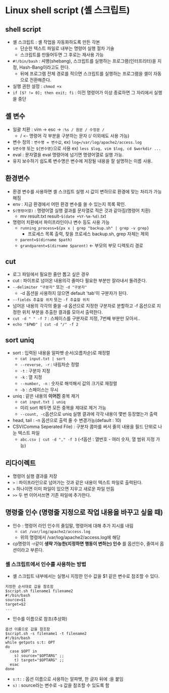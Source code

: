 # Linux shell script (셸 스크립트)

## shell script
- 셸 스크립트 : 셸 작업을 자동화하도록 만든 각본
  - 단순한 텍스트 파일로 내부는 명령어 실행 절차 기술
  - 스크립트를 만들어두면 그 후로는 재사용 가능
- `#!/bin/bash` : 셔뱅(shebang), 스크립트를 실행하는 프로그램(인터프리터)을 지정, Hash-Bang이라고도 한다.
  - 뒤에 프로그램 전체 경로를 적으면 스크립트를 실행하는 프로그램을 셸이 자동으로 전환해준다.
- 실행 권한 설정 : `chmod +x`
- `if [$? != 0]; then exit; fi` : 이전 명령어가 이상 종료하면 그 자리에서 실행을 중단

## 셸 변수
- 일괄 치환 : vim -> esc -> `:%s / 원문 / 수정문 /`
  - / <- 명령어 각 부분을 구분하는 문자 (/ 이외에도 사용 가능)
- 변수 정의 : `변수명 = 변수값`, ex) `log=/var/log/apache2/access.log`
- `$변수명` 또는 `${변수명}`으로 사용 ex) `less $log, vim $log, cd $workdir ...`
- eval : 문자열을 eval 명령어에 넘기면 명령어열로 실행 가능.
- 유지 보수하기 쉽도록 변수명은 변수에 저장될 내용을 잘 설명하는 이름 사용.

## 환경변수
- 환경 변수를 사용하면 셸 스크립트 실행 시 값이 변하므로 환경에 맞는 처리가 가능해짐
- env : 지금 환경에서 어떤 환경 변수를 쓸 수 있는지 목록 확인.
- `$(명령어열)` : 명령어열 실행 결과를 문자열로 적은 것과 같아짐(명령어 치환)
  - mv result.txt result-`$(date +%Y-%m-%d)`.txt
- 명령어 치환에서 파이프라인이나 변수 등도 사용 가능
  - `running_process=${px x | grep "backup.sh" | grep -v grep}`
    - 프로세스 목록 출력, 찾을 프로세스 backup.sh, grep 자체는 제외
  - `parent=$(dirname $path)`
  - `grandparent=$(dirname $parent)` <- 부모의 부모 디렉토리 경로

## cut
- 로그 파일에서 필요한 줄만 뽑고 싶은 경우
- cut : 파이프로 넘어온 내용의각 줄마다 필요한 부분만 잘라내서 돌려준다.
- `--delimiter "구분자"` 또는 `-d "구분자"`
  - -d 옵션을 사용하지 않으면 default 'tab'이 구분자가 된다.
- `--fields 추출할 위치` 또는 `-f 추출할 위치`
- 넘어온 내용의 각각의 줄을 -d 옵션으로 지정한 구분자로 분할하고 -f 옵션으로 지정한 위치 부분을 추출한 결과를 모아서 출력한다.
- `cut -d " " -f 7` : 스페이스를 구분자로 지정, 7번째 부분만 모아서..
- `echo "$PWD" | cut -d "/" -f 2`

## sort uniq
- sort : 입력된 내용을 알파벳 순서(오름차순)로 재정렬
  - `cat input.txt | sort`
  - `--reverse, -r` : 내림차순 정렬
  - `-t` : 구분자 지정
  - `-k` : 열 지정
  - `--number, -n` : 숫자로 해석해서 값의 크기로 재정렬
  - `-b` : 스페이스는 무시
- uniq : 같은 내용의 **이어진** 중복 제거
  - `cat input.txt | uniq`
  - 미리 sort 해두면 모든 중복을 제대로 제거 가능
  - `--count, -c`옵션으로 uniq 실행 결과에 각각 내용이 몇번 등장했는가 출력
- head, tail : -n 옵션으로 출력 줄 수 변경가능(default : 10)
- CSV(Comma Seperated File) : 구분자 콤마를 써서 줄의 내용을 필드 단위로 나눈 텍스트 파일
  - `abc.csv | cut -d "," -f 3` (-f옵션 : 열번호 - 여러 숫자, 열 범위 지정 가능)

## 리다이렉트
- 명령어 실행 결과를 저장
- `>` : 파이프라인으로 넘어가는 것과 같은 내용이 텍스트 파일로 출력된다.
- `>` 하나이면 이미 파일이 있으면 지우고 새로운 파일 만듬
- `>>` 두 번 이어서쓰면 기존 파일에 추가한다.

## 명령줄 인수 (명령줄 지정으로 작업 내용을 바꾸고 싶을 때)
- 인수 : 명령어 라인 인수의 줄임말, 명령어에 대해 추가 지시를 내림
  - `cat /var/log/apache2/access.log`
  - 위의 명령에서 /var/log/apache2/access.log에 해당
- cp명령의 -r같이 **생략 가능한(지정하면 행동이 변하는) 인수** 를 옵션인수, 줄여서 옵션이라고 부른다.

### 셸 스크립트에서 인수를 사용하는 방법
- 셸 스크립트 내부에서는 실행시 지정한 인수 값을 $1 같은 변수로 참조할 수 있다.
```shell
지정한 순서대로 값을 참조함
$script.sh filename1 filename2
#!/bin/bash
source=$1
target=$2
...
```
- 인수를 이름으로 참조(추상화)
```shell
옵션 이름으로 값을 참조함
$script.sh -s filename1 -t filename2
#!/bin/bash
while getpots s:t: OPT
do
  case $OPT in
    s) source="$OPTARG" ;;
    t) target="$OPTARG" ;;
  esac
done
```
- `s:t:` : 옵션 이름으로 사용하는 알파벳, 한 글자 뒤에 :을 붙임
- `s)` : source라는 변수로 -s 값을 참조할 수 있도록 함
